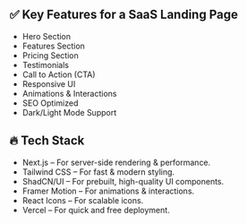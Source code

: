 ## ✅ Key Features for a SaaS Landing Page
- Hero Section
- Features Section
- Pricing Section
- Testimonials
- Call to Action (CTA)
- Responsive UI
- Animations & Interactions
- SEO Optimized
- Dark/Light Mode Support

## 🔥 Tech Stack
- Next.js – For server-side rendering & performance.
- Tailwind CSS – For fast & modern styling.
- ShadCN/UI – For prebuilt, high-quality UI components.
- Framer Motion – For animations & interactions.
- React Icons – For scalable icons.
- Vercel – For quick and free deployment.

